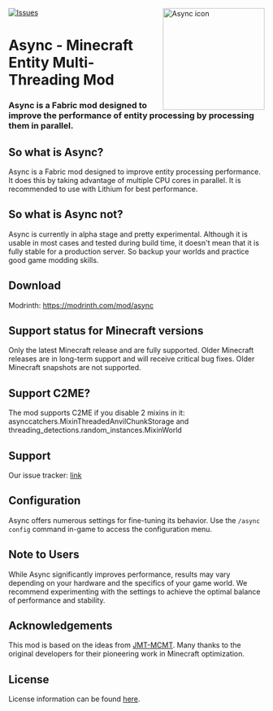 [![Issues](https://img.shields.io/github/issues/AxalotLDev/Async?style=for-the-badge)](https://github.com/AxalotLDev/Async/issues)
<img width="200" src="https://github.com/AxalotLDev/Async/raw/ver/1.21.1/src/main/resources/assets/async/icon.png" alt="Async icon" align="right">
<div align="left">
<h1>Async - Minecraft Entity Multi-Threading Mod</h1>
<h3>Async is a Fabric mod designed to improve the performance of entity processing by processing them in parallel.</h3>
</div>

## So what is Async?
Async is a Fabric mod designed to improve entity processing performance. It does this by taking advantage of multiple CPU cores in parallel. It is recommended to use with Lithium for best performance.

## So what is Async not?
Async is currently in alpha stage and pretty experimental.
Although it is usable in most cases and tested during build time, it doesn't mean that it is fully stable for a production server.
So backup your worlds and practice good game modding skills.

## Download
Modrinth: https://modrinth.com/mod/async

## Support status for Minecraft versions
Only the latest Minecraft release and are fully supported. Older Minecraft releases are in long-term support and will receive critical bug fixes. Older Minecraft snapshots are not supported.

## Support C2ME?
The mod supports C2ME if you disable 2 mixins in it: asynccatchers.MixinThreadedAnvilChunkStorage and threading_detections.random_instances.MixinWorld

## Support
Our issue tracker: [link](https://github.com/AxalotLDev/Async/issues)

## Configuration
Async offers numerous settings for fine-tuning its behavior. Use the `/async config` command in-game to access the configuration menu.

## Note to Users
While Async significantly improves performance, results may vary depending on your hardware and the specifics of your game world. We recommend experimenting with the settings to achieve the optimal balance of performance and stability.

## Acknowledgements
This mod is based on the ideas from [JMT-MCMT](https://github.com/jediminer543/JMT-MCMT). Many thanks to the original developers for their pioneering work in Minecraft optimization.

## License
License information can be found [here](/LICENSE).
